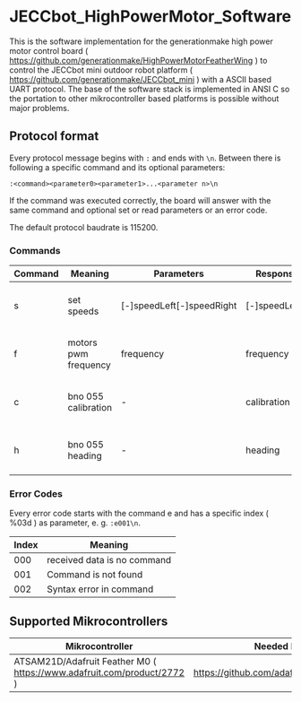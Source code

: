 # JECCbot_HighPowerMotor_Software
This is the software implementation for the generationmake high power motor control board ( https://github.com/generationmake/HighPowerMotorFeatherWing ) to control the JECCbot mini  outdoor robot platform ( https://github.com/generationmake/JECCbot_mini ) with a ASCII based UART protocol. The base of the software stack is implemented in ANSI C so the portation to other mikrocontroller based platforms is possible without major problems.

## Protocol format

Every protocol message begins with ```:``` and ends with ```\n```. Between there is following a specific command and its optional parameters:

```:<command><parameter0><parameter1>...<parameter n>\n```

If the command was executed correctly, the board will answer with the same command and optional set or read parameters or an error code.

The default protocol baudrate is 115200.

### Commands

| Command | Meaning | Parameters | Response parameters | Format | Example |
| ------- | ------- | -------- | ----------------- | ------ | ------- |
| s       | set speeds | [-]speedLeft[-]speedRight | [-]speedLeft[-]speedRight | %03d, -100% to 100% | ```:s100-050\n``` |
| f       | motors pwm frequency | frequency | frequency | %05d, 0 Hz to 16000 Hz | ```:f08000\n``` |
| c       | bno 055 calibration | - | calibration status | %03d, -100% to 100% | ```:c\n``` |
| h       | bno 055 heading | - | heading | %03d, -180° to 180° | ```:h\n``` |

### Error Codes

Every error code starts with the command e and has a specific index ( %03d ) as parameter, e. g. ```:e001\n```.

| Index | Meaning |
| ----- | ------- |
| 000 | received data is no command |
| 001 | Command is not found |
| 002 | Syntax error in command |

## Supported Mikrocontrollers

| Mikrocontroller | Needed Libraries |
| --------------- | ---------------- |
| ATSAM21D/Adafruit Feather M0 ( https://www.adafruit.com/product/2772 ) | https://github.com/adafruit/Adafruit_ADS1X15 |
